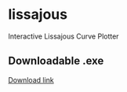 # lissajous
Interactive Lissajous Curve Plotter


## Downloadable .exe
[Download link](https://www.dropbox.com/s/kcsm74m9q37oun0/Lissajous.7z?dl=0)
